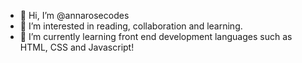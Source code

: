 - 👋 Hi, I’m @annarosecodes
- 👀 I’m interested in reading, collaboration and learning.
- 🌱 I’m currently learning front end development languages such as HTML, CSS and Javascript!

<!---
annarosecodes/annarosecodes is a ✨ special ✨ repository because its `README.md` (this file) appears on your GitHub profile.
You can click the Preview link to take a look at your changes.
--->
